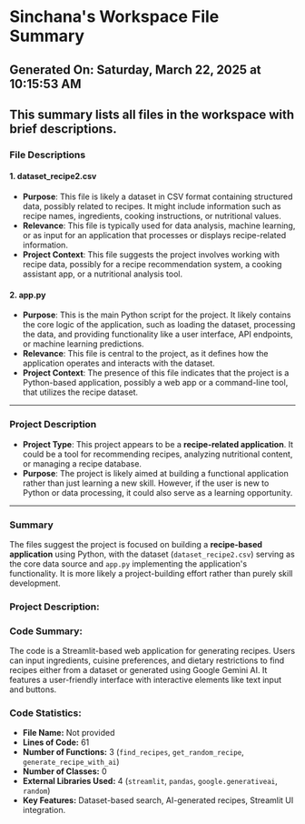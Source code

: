 # Sinchana's Workspace File Summary
## Generated On: Saturday, March 22, 2025 at 10:15:53 AM
This summary lists all files in the workspace with brief descriptions.
---
### File Descriptions

#### 1. **dataset_recipe2.csv**
   - **Purpose**: This file is likely a dataset in CSV format containing structured data, possibly related to recipes. It might include information such as recipe names, ingredients, cooking instructions, or nutritional values.
   - **Relevance**: This file is typically used for data analysis, machine learning, or as input for an application that processes or displays recipe-related information.
   - **Project Context**: This file suggests the project involves working with recipe data, possibly for a recipe recommendation system, a cooking assistant app, or a nutritional analysis tool.

#### 2. **app.py**
   - **Purpose**: This is the main Python script for the project. It likely contains the core logic of the application, such as loading the dataset, processing the data, and providing functionality like a user interface, API endpoints, or machine learning predictions.
   - **Relevance**: This file is central to the project, as it defines how the application operates and interacts with the dataset.
   - **Project Context**: The presence of this file indicates that the project is a Python-based application, possibly a web app or a command-line tool, that utilizes the recipe dataset.

---

### Project Description
- **Project Type**: This project appears to be a **recipe-related application**. It could be a tool for recommending recipes, analyzing nutritional content, or managing a recipe database.
- **Purpose**: The project is likely aimed at building a functional application rather than just learning a new skill. However, if the user is new to Python or data processing, it could also serve as a learning opportunity.

---

### Summary
The files suggest the project is focused on building a **recipe-based application** using Python, with the dataset (`dataset_recipe2.csv`) serving as the core data source and `app.py` implementing the application's functionality. It is more likely a project-building effort rather than purely skill development. 
### Project Description:
 ### Code Summary:
The code is a Streamlit-based web application for generating recipes. Users can input ingredients, cuisine preferences, and dietary restrictions to find recipes either from a dataset or generated using Google Gemini AI. It features a user-friendly interface with interactive elements like text input and buttons.

### Code Statistics:
- **File Name:** Not provided
- **Lines of Code:** 61
- **Number of Functions:** 3 (`find_recipes`, `get_random_recipe`, `generate_recipe_with_ai`)
- **Number of Classes:** 0
- **External Libraries Used:** 4 (`streamlit`, `pandas`, `google.generativeai`, `random`)
- **Key Features:** Dataset-based search, AI-generated recipes, Streamlit UI integration.
